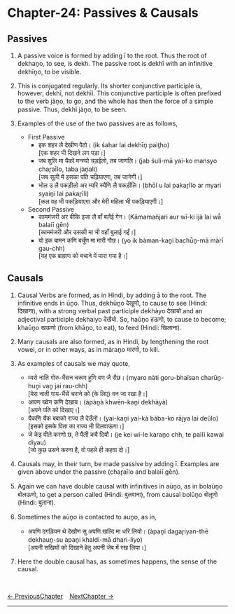 # Chapter-24: Passives & Causals

## Passives

1. A passive voice is formed by adding ī to the root. Thus the root of dekhan̥o, to see, is dekh. The passive root is dekhī with an infinitive dekhīn̥o, to be visible.

2. This is conjugated regularly. Its shorter conjunctive participle is, however, dekhī, not dekhīi. This conjunctive participle is often prefixed to the verb jàn̥o, to go, and the whole has then the force of a simple passive. Thus, dekhī jàn̥o, to be seen.

3. Examples of the use of the two passives are as follows,
   - First Passive
     - इक शहर लै देखीण पैठो। (ik śahar lai dekhīn̥ pait̥ho)<br>
     [एक शहर भी दिखने लग पड़ा।]
     - जब शुलि मा यैको मन्स्यो चड़ईलो, तब जाणलि। (jab śuli-mā yai-ko mansyo char̥aīlo, taba jàn̥ali)<br>
     [जब सूली में इसका पति चढ़ियाएगा, तब जानेगी।]
     - भोल उ लै पकड़ीलो अर म्यरि स्यैणि लै पकड़ीलि। (bhōl u lai pakar̥īlo ar myari syain̥i lai pakar̥īli)<br>
     [कल वह भी पकड़ियाएगा और मेरी महिला भी पकड़ियाएगी।]
   - Second Passive
     - काममंजरी अर वीकि इजा लै वाँ बलैई गेन। (Kāmamañjari aur wī-ki ijà lai wā̃ balaiī gēn)<br>
     [काममंजरी और उसकी मा भी वहाँ बुलाई गईं।]
     - यो इक बामन कणि बचूँण मा मारी गौछ। (yo ik bàman-kan̥i bachū̃n̥-mā mārī gau-chh)<br>
     [यह एक ब्राह्मण को बचाने में मारा गया है।]

## Causals

1. Causal Verbs are formed, as in Hindi, by adding ā to the root. The infinitive ends in ūn̥o. Thus, dekhūn̥o देखूणो, to cause to see (Hindi: दिखाना), with a strong verbal past participle dekhàyo देखायो and an adjectival participle dekhaiyo देखैयो. So, haūn̥o हऊणो, to cause to become; khaūn̥o खऊणो (from khān̥o, to eat), to feed (Hindi: खिलाना).

2. Many causals are also formed, as in Hindi, by lengthening the root vowel, or in other ways, as in màran̥o मारणो, to kill.

3. As examples of causals we may quote,
   - म्यरो नाति गोरु-भैंसन चरूण हुणि वण जै रौछ। (myaro nàti goru-bhaĩsan charūn̥-hun̥i van̥ jai rau-chh)<br>
   [मेरा नाती गाय-भैंसें चराने को (के लिए) वन जा रखा है।]
   - आपण ख्वेन कणि देखाय। (àpàn̥à khwēn-kan̥i dekhàyà)<br>
   [अपने पति को दिखाए।]
   - यैकणि यैक बबाको राज्य लै देउँलो। (yai-kan̥i yai-kà bàba-ko rājya lai deũlo)<br>
   [इसको इसके पिता का राज्य भी दिलवाऊंगा।]
   - जे केइ वीले करणो छ, ते पैंली कवै दियौ। (je kei wī-le karan̥o chh, te paĩlī kawai diyau)<br>
   [जो कुछ उसने करना है, वो पहले ही कहवा दो।]

4. Causals may, in their turn, be made passive by adding ī. Examples are given above under the passive (char̥aīlo and balaiī gēn).

5. Again we can have double causal with infinitives in aūn̥o, as in bolaūn̥o बोलऊणो, to get a person called (Hindi: बुलवाना), from causal bolūn̥o बोलूणो (Hindi: बुलाना).

6. Sometimes the aūn̥o is contacted to aun̥o, as in,
   - अपणि दगड़ियन थे देखौण सु अपणि खल्दि मा धरि लियो। (àpan̥i dagar̥iyan-thē dekhaun̥-su àpan̥i khaldi-mā dhari-liyo)<br>
   [अपनी सखियों को दिखाने हेतु अपनी जेब में रख लिया।]

7. Here the double causal has, as sometimes happens, the sense of the causal.

<br>

[<- PreviousChapter](/major/23_Pluperfect.md) &ensp; [NextChapter ->](/major/25_CompoundVerbs.md)

---